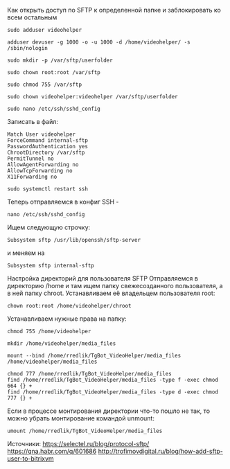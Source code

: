 Как открыть доступ по SFTP к определенной папке и заблокировать ко всем остальным
```
sudo adduser videohelper
```

```
adduser devuser -g 1000 -o -u 1000 -d /home/videohelper/ -s /sbin/nologin
```

```
sudo mkdir -p /var/sftp/userfolder
```

```
sudo chown root:root /var/sftp
```

```
sudo chmod 755 /var/sftp
```

```
sudo chown videohelper:videohelper /var/sftp/userfolder
```

```
sudo nano /etc/ssh/sshd_config
```
Записать в файл:
```
Match User videohelper
ForceCommand internal-sftp
PasswordAuthentication yes
ChrootDirectory /var/sftp
PermitTunnel no
AllowAgentForwarding no
AllowTcpForwarding no
X11Forwarding no
```

```
sudo systemctl restart ssh
```

Теперь отправляемся в конфиг SSH - 
```
nano /etc/ssh/sshd_config
```
Ищем следующую строчку:
```
Subsystem sftp /usr/lib/openssh/sftp-server
```
и меняем на
```
Subsystem sftp internal-sftp
```

Настройка директорий для пользователя SFTP
Отправляемся в директорию /home и там ищем папку свежесозданного пользователя, а в ней папку chroot. Устанавливаем её владельцем пользователя root:
```
chown root:root /home/videohelper/chroot
```
Устанавливаем нужные права на папку:
```
chmod 755 /home/videohelper
```

```
mkdir /home/videohelper/media_files
```

```
mount --bind /home/rredlik/TgBot_VideoHelper/media_files /home/videohelper/media_files
```

```
chmod 777 /home/rredlik/TgBot_VideoHelper/media_files
find /home/rredlik/TgBot_VideoHelper/media_files -type f -exec chmod 664 {} +
find /home/rredlik/TgBot_VideoHelper/media_files -type d -exec chmod 777 {} +
```

Если в процессе монтирования директории что-то пошло не так, то можно убрать монтирование командой unmount:
```
umount /home/rredlik/TgBot_VideoHelper/media_files
```

Источники:
https://selectel.ru/blog/protocol-sftp/
https://qna.habr.com/q/601686
http://trofimovdigital.ru/blog/how-add-sftp-user-to-bitrixvm

